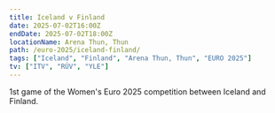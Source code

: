 ```yaml
---
title: Iceland v Finland
date: 2025-07-02T16:00Z
endDate: 2025-07-02T18:00Z
locationName: Arena Thun, Thun
path: /euro-2025/iceland-finland/
tags: ["Iceland", "Finland", "Arena Thun, Thun", "EURO 2025"]
tv: ["ITV", "RÚV", "YLE"]
---
```

1st game of the Women's Euro 2025 competition between Iceland and Finland. 
